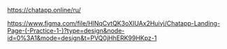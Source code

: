https://chatapp.online/ru/

https://www.figma.com/file/HlNqCvtQK3oXIUAx2Huivj/Chatapp-Landing-Page-(-Practice-1-)?type=design&node-id=0%3A1&mode=design&t=PVQ0jHhERK99HKpz-1
